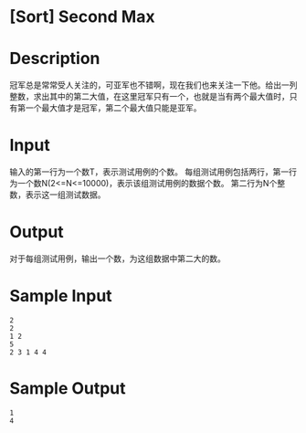 # [Sort] Second Max

# Description

冠军总是常常受人关注的，可亚军也不错啊，现在我们也来关注一下他。给出一列整数，求出其中的第二大值，在这里冠军只有一个，也就是当有两个最大值时，只有第一个最大值才是冠军，第二个最大值只能是亚军。

# Input

输入的第一行为一个数T，表示测试用例的个数。
每组测试用例包括两行，第一行为一个数N(2<=N<=10000)，表示该组测试用例的数据个数。
第二行为N个整数，表示这一组测试数据。

# Output

对于每组测试用例，输出一个数，为这组数据中第二大的数。

# Sample Input

```
2
2
1 2
5
2 3 1 4 4
```

# Sample Output

```
1
4
```